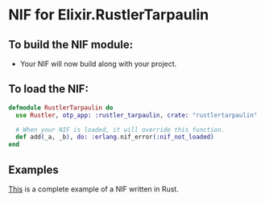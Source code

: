 # NIF for Elixir.RustlerTarpaulin

## To build the NIF module:

- Your NIF will now build along with your project.

## To load the NIF:

```elixir
defmodule RustlerTarpaulin do
  use Rustler, otp_app: :rustler_tarpaulin, crate: "rustlertarpaulin"

  # When your NIF is loaded, it will override this function.
  def add(_a, _b), do: :erlang.nif_error(:nif_not_loaded)
end
```

## Examples

[This](https://github.com/rusterlium/NifIo) is a complete example of a NIF written in Rust.
